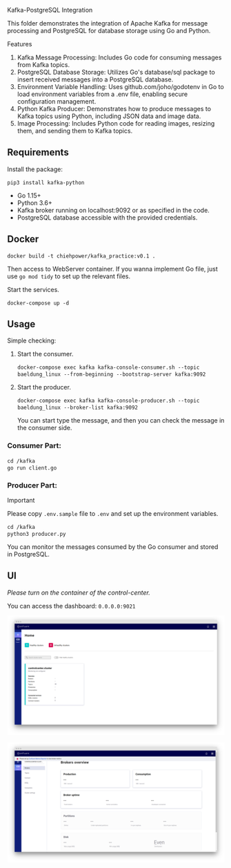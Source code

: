 Kafka-PostgreSQL Integration

This folder demonstrates the integration of Apache Kafka for message processing and PostgreSQL for database storage using Go and Python.

Features
1. Kafka Message Processing: Includes Go code for consuming messages from Kafka topics.
2. PostgreSQL Database Storage: Utilizes Go's database/sql package to insert received messages into a PostgreSQL database.
3. Environment Variable Handling: Uses github.com/joho/godotenv in Go to load environment variables from a .env file, enabling secure configuration management.
4. Python Kafka Producer: Demonstrates how to produce messages to Kafka topics using Python, including JSON data and image data.
5. Image Processing: Includes Python code for reading images, resizing them, and sending them to Kafka topics.

## Requirements

Install the package:

```
pip3 install kafka-python
```

- Go 1.15+
- Python 3.6+
- Kafka broker running on localhost:9092 or as specified in the code.
- PostgreSQL database accessible with the provided credentials.

## Docker

```
docker build -t chiehpower/kafka_practice:v0.1 .    
```

Then access to WebServer container. If you wanna implement Go file, just use `go mod tidy` to set up the relevant files.

Start the services.
```
docker-compose up -d
```

## Usage

Simple checking:

1. Start the consumer.
    ```
    docker-compose exec kafka kafka-console-consumer.sh --topic baeldung_linux --from-beginning --bootstrap-server kafka:9092
    ```
2. Start the producer.
    ```
    docker-compose exec kafka kafka-console-producer.sh --topic baeldung_linux --broker-list kafka:9092
    ```
    You can start type the message, and then you can check the message in the consumer side.

### Consumer Part:

```
cd /kafka
go run client.go
```

### Producer Part:

> [!IMPORTANT]  
> Please copy `.env.sample` file to `.env` and set up the environment variables.

```
cd /kafka
python3 producer.py
```

You can monitor the messages consumed by the Go consumer and stored in PostgreSQL.

## UI

*Please turn on the container of the control-center.*

You can access the dashboard: `0.0.0.0:9021`

![](assets/1.png)

![](assets/2.png) 
